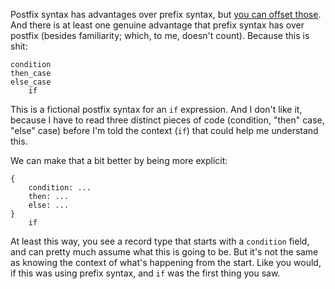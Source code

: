 Postfix syntax has advantages over prefix syntax, but
[you can offset those](/daily/2025-02-13). And there is at least one genuine
advantage that prefix syntax has over postfix (besides familiarity; which, to
me, doesn't count). Because this is shit:

```
condition
then_case
else_case
	if
```

This is a fictional postfix syntax for an `if` expression. And I don't like it,
because I have to read three distinct pieces of code (condition, "then" case,
"else" case) before I'm told the context (`if`) that could help me understand
this.

We can make that a bit better by being more explicit:

```
{
	condition: ...
    then: ...
    else: ...
}
	if
```

At least this way, you see a record type that starts with a `condition` field,
and can pretty much assume what this is going to be. But it's not the same as
knowing the context of what's happening from the start. Like you would, if this
was using prefix syntax, and `if` was the first thing you saw.
